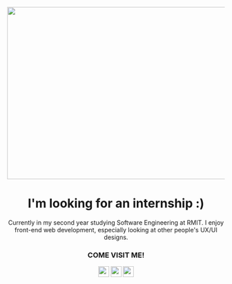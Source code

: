 <p align="center">
<img width="800" height="400" src="">
</p>

<h1 align="center">I'm looking for an internship :)</h1>

<p align="center">Currently in my second year studying Software Engineering at RMIT. I enjoy front-end web development, especially looking at other people's UX/UI designs.
</p>

<h3 align="center">COME VISIT ME!</h3>

<p align="center"><a href="discordapp.com/users/180101596338847744"><img src="https://img.shields.io/badge/Discord-7289DA?style=for-the-badge&logo=discord&logoColor=white" height=25></a> <a href="https://www.youtube.com/shorts/rvS64TaRh6I"><img src="https://img.shields.io/badge/YouTube-FF0000?style=for-the-badge&logo=youtube&logoColor=white" height=25></a> <a href="https://www.instagram.com/_ngobody_/"><img src="https://img.shields.io/badge/instagram-%23E4405F.svg?&style=for-the-badge&logo=instagram&logoColor=white" height=25></a> 
</p>
